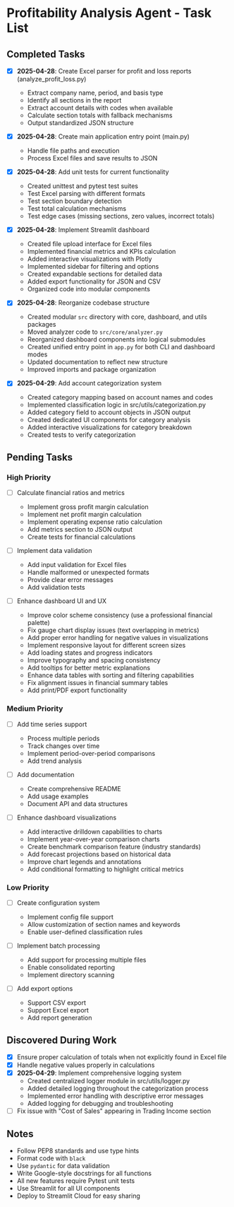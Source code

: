 # Profitability Analysis Agent - Task List



## Completed Tasks

- [x] **2025-04-28**: Create Excel parser for profit and loss reports (analyze_profit_loss.py)
  - Extract company name, period, and basis type
  - Identify all sections in the report
  - Extract account details with codes when available
  - Calculate section totals with fallback mechanisms
  - Output standardized JSON structure

- [x] **2025-04-28**: Create main application entry point (main.py)
  - Handle file paths and execution
  - Process Excel files and save results to JSON

- [x] **2025-04-28**: Add unit tests for current functionality
  - Created unittest and pytest test suites
  - Test Excel parsing with different formats
  - Test section boundary detection
  - Test total calculation mechanisms
  - Test edge cases (missing sections, zero values, incorrect totals)

- [x] **2025-04-28**: Implement Streamlit dashboard
  - Created file upload interface for Excel files
  - Implemented financial metrics and KPIs calculation
  - Added interactive visualizations with Plotly
  - Implemented sidebar for filtering and options
  - Created expandable sections for detailed data
  - Added export functionality for JSON and CSV
  - Organized code into modular components

- [x] **2025-04-28**: Reorganize codebase structure
  - Created modular `src` directory with core, dashboard, and utils packages
  - Moved analyzer code to `src/core/analyzer.py`
  - Reorganized dashboard components into logical submodules
  - Created unified entry point in `app.py` for both CLI and dashboard modes
  - Updated documentation to reflect new structure
  - Improved imports and package organization

- [x] **2025-04-29**: Add account categorization system
  - Created category mapping based on account names and codes
  - Implemented classification logic in src/utils/categorization.py
  - Added category field to account objects in JSON output
  - Created dedicated UI components for category analysis
  - Added interactive visualizations for category breakdown
  - Created tests to verify categorization

## Pending Tasks

### High Priority

- [ ] Calculate financial ratios and metrics
  - Implement gross profit margin calculation
  - Implement net profit margin calculation
  - Implement operating expense ratio calculation
  - Add metrics section to JSON output
  - Create tests for financial calculations

- [ ] Implement data validation
  - Add input validation for Excel files
  - Handle malformed or unexpected formats
  - Provide clear error messages
  - Add validation tests

- [ ] Enhance dashboard UI and UX
  - Improve color scheme consistency (use a professional financial palette)
  - Fix gauge chart display issues (text overlapping in metrics)
  - Add proper error handling for negative values in visualizations
  - Implement responsive layout for different screen sizes
  - Add loading states and progress indicators
  - Improve typography and spacing consistency
  - Add tooltips for better metric explanations
  - Enhance data tables with sorting and filtering capabilities
  - Fix alignment issues in financial summary tables
  - Add print/PDF export functionality

### Medium Priority

- [ ] Add time series support
  - Process multiple periods
  - Track changes over time
  - Implement period-over-period comparisons
  - Add trend analysis

- [ ] Add documentation
  - Create comprehensive README
  - Add usage examples
  - Document API and data structures
  
- [ ] Enhance dashboard visualizations
  - Add interactive drilldown capabilities to charts
  - Implement year-over-year comparison charts
  - Create benchmark comparison feature (industry standards)
  - Add forecast projections based on historical data
  - Improve chart legends and annotations
  - Add conditional formatting to highlight critical metrics

### Low Priority

- [ ] Create configuration system
  - Implement config file support
  - Allow customization of section names and keywords
  - Enable user-defined classification rules

- [ ] Implement batch processing
  - Add support for processing multiple files
  - Enable consolidated reporting
  - Implement directory scanning

- [ ] Add export options
  - Support CSV export
  - Support Excel export
  - Add report generation

## Discovered During Work

- [x] Ensure proper calculation of totals when not explicitly found in Excel file
- [x] Handle negative values properly in calculations
- [x] **2025-04-29**: Implement comprehensive logging system
  - Created centralized logger module in src/utils/logger.py
  - Added detailed logging throughout the categorization process
  - Implemented error handling with descriptive error messages
  - Added logging for debugging and troubleshooting
- [ ] Fix issue with "Cost of Sales" appearing in Trading Income section

## Notes

- Follow PEP8 standards and use type hints
- Format code with `black`
- Use `pydantic` for data validation
- Write Google-style docstrings for all functions
- All new features require Pytest unit tests
- Use Streamlit for all UI components
- Deploy to Streamlit Cloud for easy sharing

